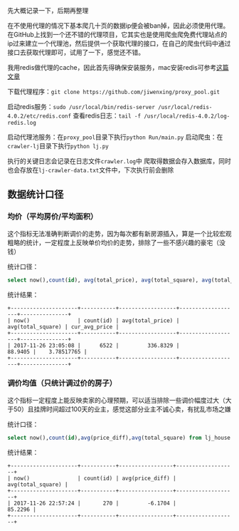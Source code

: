 先大概记录一下，后期再整理

在不使用代理的情况下基本爬几十页的数据ip便会被ban掉，因此必须使用代理。在GitHub上找到一个还不错的代理项目，它其实也是使用爬虫爬免费代理站点的ip过来建立一个代理池，然后提供一个获取代理的接口，在自己的爬虫代码中通过接口去获取代理即可，试用了一下，感觉还不错。

我用redis做代理的cache，因此首先得确保安装服务，mac安装redis可参考[这篇文章](https://www.cnblogs.com/weiluoyan/p/7460466.html)

下载代理程序：`git clone https://github.com/jiwenxing/proxy_pool.git`

启动redis服务：`sudo /usr/local/bin/redis-server /usr/local/redis-4.0.2/etc/redis.conf`
查看redis日志：`tail -f /usr/local/redis-4.0.2/log-redis.log`

启动代理池服务：在`proxy_pool`目录下执行`python Run/main.py`
启动爬虫：在`crawler-lj`目录下执行`python lj.py`

执行的关键日志会记录在日志文件`crawler.log`中
爬取得数据会存入数据库，同时也会存放在`lj-crawler-data.txt`文件中，下次执行前会删除


## 数据统计口径

### 均价（平均房价/平均面积）

这个指标无法准确判断调价的走势，因为每次都有新房源插入，算是一个比较宏观粗略的统计，一定程度上反映单价均价的走势，排除了一些不感兴趣的豪宅（没钱）

统计口径：
 
```sql
select now(),count(id), avg(total_price), avg(total_square), avg(total_price+price_diff)/avg(total_square) as cur_avg_price from lj_house where total_price<800 and total_square<200;
```

统计结果：

```
+---------------------+-----------+------------------+-------------------+---------------+
| now()               | count(id) | avg(total_price) | avg(total_square) | cur_avg_price |
+---------------------+-----------+------------------+-------------------+---------------+
| 2017-11-26 23:05:08 |      6522 |         336.8329 |           88.9405 |    3.78517765 |
+---------------------+-----------+------------------+-------------------+---------------+
```

### 调价均值（只统计调过价的房子）

这个指标一定程度上能反映卖家的心理预期，可以适当排除一些调价幅度过大（大于50）且挂牌时间超过100天的业主，感觉这部分业主不诚心卖，有扰乱市场之嫌

统计口径：

```sql
select now(),count(id),avg(price_diff),avg(total_square) from lj_house where abs(price_diff)>0 and abs(price_diff)<50 and TIMESTAMPDIFF(DAY,sale_date,now())<100;
```

统计结果：

```
+---------------------+-----------+-----------------+-------------------+
| now()               | count(id) | avg(price_diff) | avg(total_square) |
+---------------------+-----------+-----------------+-------------------+
| 2017-11-26 22:57:24 |       270 |         -6.1704 |           85.2296 |
+---------------------+-----------+-----------------+-------------------+
```
